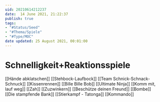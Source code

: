 ```yaml
---
uid: 20210614212237
date:  14 June 2021, 21:22:37
publish: true
tags:
- "#Status/Seed"
- "#Thema/Spiele"
- "#Type/MOC"
date updated: 25 August 2021, 00:01:00
---
```


# Schnelligkeit+Reaktionsspiele

[[Hände abklatschen]]
[[Stehbock-Laufbock]]
[[Team Schnick-Schnack-Schnuck]]
[[Kissenrennen]]
[[Bille Bille Bob]]
[[Ultimate Ninja]]
[[Komm mit, lauf weg]]
[[Zah]]
[[Zuzwinkern]]
[[Beschütze deinen Freund]]
[[Bombe]]
[[Die stampfende Bank]]
[[Stierkampf - Tatonga]]
[[Kommando]]